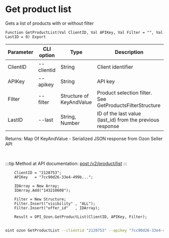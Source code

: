 ﻿---
sidebar_position: 1
---

# Get product list
 Gets a list of products with or without filter



`Function GetProductList(Val ClientID, Val APIKey, Val Filter = "", Val LastID = 0) Export`

  | Parameter | CLI option | Type | Description |
  |-|-|-|-|
  | ClientID | --clientid | String | Client identifier |
  | APIKey | --apikey | String | API key |
  | Filter | --filter | Structure of KeyAndValue | Product selection filter. See GetProductsFilterStructure |
  | LastID | --last | String, Number | ID of the last value (last_id) from the previous response |

  
  Returns:  Map Of KeyAndValue - Serialized JSON response from Ozon Seller API

<br/>

:::tip
Method at API documentation: [post /v2/product/list](https://docs.ozon.ru/api/seller/#operation/ProductAPI_GetProductList)
:::
<br/>


```bsl title="Code example"
    ClientID = "2128753";
    APIKey   = "7cc90d26-33e4-499b...";

    IDArray = New Array;
    IDArray.Add("143210608");

    Filter = New Structure;
    Filter.Insert("visibility" , "ALL");
    Filter.Insert("offer_id"   , IDArray);

    Result = OPI_Ozon.GetProductList(ClientID, APIKey, Filter);
```



```sh title="CLI command example"
    
oint ozon GetProductList --clientid "2128753" --apikey "7cc90d26-33e4-499b..." --filter %filter% --last %last%

```

```json title="Result"

```
